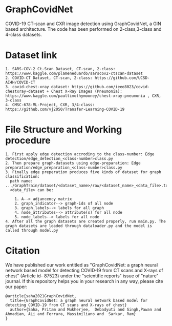 # GraphCovidNet
COVID-19 CT-scan and CXR image detection using GraphCovidNet, a GIN based architecture. The code has been performed on 2-class,3-class and 4-class datasets.

# Dataset link
```
1. SARS-COV-2 Ct-Scan Dataset, CT-scan, 2-class: https://www.kaggle.com/plameneduardo/sarscov2-ctscan-dataset
2. COVID-CT Dataset, CT-scan, 2-class: https://github.com/UCSD-AI4H/COVID-CT
3. covid-chest-xray dataset: https://github.com/ieee8023/covid-chestxray-dataset + Chest X-Ray Images (Pneumonia): https://www.kaggle.com/paultimothymooney/chest-xray-pneumonia , CXR, 3-class
4. CMSC-678-ML-Project, CXR, 3/4-class: https://github.com/vj2050/Transfer-Learning-COVID-19
```
# File Structure and Working procedure
```
1. First apply edge detection accroding to the class-number: Edge detection/edge_detection_<class-number>class.py
2. Then prepare graph-datasets using edge-preparation: Edge preparation/edge_preparation_<class-number>class.py
3. Finally edge preperation produces five kinds of dataset for graph classification:
  path name: .../GraphTrain/dataset/<dataset_name>/raw/<dataset_name>_<data_file>.txt. 
  <data_file> can be:
    
    1. A--> adjancency matrix 
    2. graph_indicator--> graph-ids of all node 
    3. graph_labels--> labels for all graph 
    4. node_attributes--> attribute(s) for all node 
    5. node_labels--> labels for all node
4. After all the graph datasets are created properly, run main.py. The graph datasets are loaded through dataloader.py and the model is called through model.py
```

# Citation
We have published our work entitled as "GraphCovidNet: a graph neural network based model for detecting COVID‑19 from CT scans and X‑rays of chest" (Article id- 87523) under the "scientific reports" issue of "nature" journal. If this repository helps you in your research in any way, please cite our paper:
```
@article{saha2021GraphCovidNet,
  title={GraphCovidNet: a graph neural network based model for detecting COVID‑19 from CT scans and X‑rays of chest}
  author={Saha, Pritam and Mukherjee,  Debadyuti and Singh,Pawan and Ahmadian, ALi and Ferrara, Massimiliano and  Sarkar, Ram}
}
```
